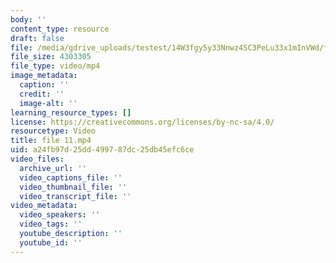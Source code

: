 ```yaml
---
body: ''
content_type: resource
draft: false
file: /media/gdrive_uploads/testest/14W3fgy5y33Nnwz4SC3PeLu33x1mInVWd/file-11.mp4
file_size: 4303305
file_type: video/mp4
image_metadata:
  caption: ''
  credit: ''
  image-alt: ''
learning_resource_types: []
license: https://creativecommons.org/licenses/by-nc-sa/4.0/
resourcetype: Video
title: file 11.mp4
uid: a24fb97d-25dd-4997-87dc-25db45efc6ce
video_files:
  archive_url: ''
  video_captions_file: ''
  video_thumbnail_file: ''
  video_transcript_file: ''
video_metadata:
  video_speakers: ''
  video_tags: ''
  youtube_description: ''
  youtube_id: ''
---
```

